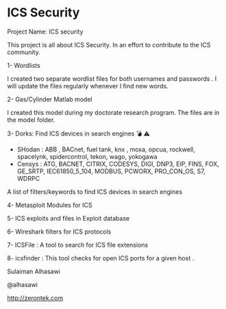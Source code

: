 # ICS Security
 Project Name: ICS security 

 This project is all about ICS Security. In an effort to contribute to the ICS community.

 1- Wordlists

I created two separate  wordlist files for both  usernames and passwords . I will update the files regularly whenever I find new words. 

2- Gas/Cylinder Matlab model

I created this model during my doctorate research program. The files are in the model folder.

3- Dorks: Find ICS devices in search engines :bomb: :warning: 
* SHodan : ABB , BACnet, fuel tank, knx , moxa, opcua, rockwell, spacelynk, spidercontrol, tekon, wago, yokogawa
* Censys : ATG, BACNET, CITRIX, CODESYS, DIGI, DNP3, EIP, FINS, FOX, GE_SRTP, IEC61850_5_104, MODBUS, PCWORX, PRO_CON_OS, S7, WDRPC

A list of filters/keywords to find ICS devices in search engines

4- Metasploit Modules for ICS 

5- ICS exploits and files in Exploit database 

6- Wireshark filters for ICS protocols 

7- ICSFile : A tool to search for ICS file extensions

8- icsfinder : This tool checks for open ICS ports for a given host .

 Sulaiman Alhasawi
 
 @alhasawi
 
 http://zerontek.com
